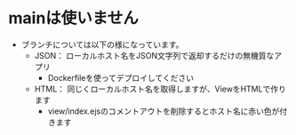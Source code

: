 # mainは使いません
- ブランチについては以下の様になっています。
    - JSON： ローカルホスト名をJSON文字列で返却するだけの無機質なアプリ
        - Dockerfileを使ってデプロイしてください
    - HTML： 同じくローカルホスト名を取得しますが、ViewをHTMLで作ります
        - view/index.ejsのコメントアウトを削除するとホスト名に赤い色が付きます